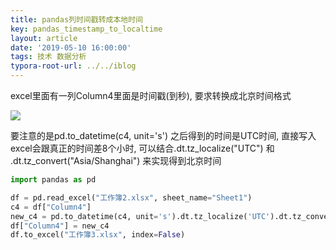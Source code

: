```yaml
---
title: pandas列时间戳转成本地时间
key: pandas_timestamp_to_localtime
layout: article
date: '2019-05-10 16:00:00'
tags: 技术 数据分析
typora-root-url: ../../iblog
---
```


excel里面有一列Column4里面是时间戳(到秒), 要求转换成北京时间格式

![](https://imgs.zhangbaobao.cn/img/timestamp2datetime.png)

要注意的是pd.to_datetime(c4, unit='s') 之后得到的时间是UTC时间, 直接写入excel会跟真正的时间差8个小时,
可以结合.dt.tz_localize("UTC") 和 .dt.tz_convert("Asia/Shanghai") 来实现得到北京时间

```python
import pandas as pd

df = pd.read_excel("工作簿2.xlsx", sheet_name="Sheet1")
c4 = df["Column4"]
new_c4 = pd.to_datetime(c4, unit='s').dt.tz_localize('UTC').dt.tz_convert("Asia/Shanghai")
df["Column4"] = new_c4
df.to_excel("工作簿3.xlsx", index=False)
```